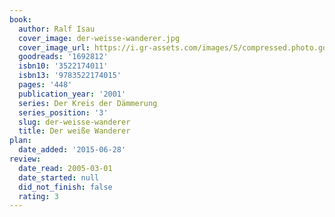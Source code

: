 ```yaml
---
book:
  author: Ralf Isau
  cover_image: der-weisse-wanderer.jpg
  cover_image_url: https://i.gr-assets.com/images/S/compressed.photo.goodreads.com/books/1186999457l/1692812.jpg
  goodreads: '1692812'
  isbn10: '3522174011'
  isbn13: '9783522174015'
  pages: '448'
  publication_year: '2001'
  series: Der Kreis der Dämmerung
  series_position: '3'
  slug: der-weisse-wanderer
  title: Der weiße Wanderer
plan:
  date_added: '2015-06-28'
review:
  date_read: 2005-03-01
  date_started: null
  did_not_finish: false
  rating: 3
---
```

